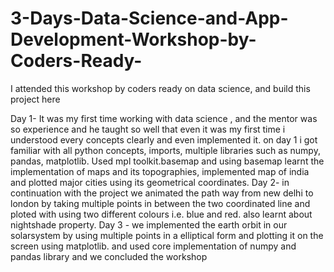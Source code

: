 # 3-Days-Data-Science-and-App-Development-Workshop-by-Coders-Ready-
I attended this workshop by coders ready on data science, and build this project here

Day 1- It was my first time working with data science , and the mentor was so experience and he taught so well that even it was my first time i understood every concepts clearly and even implemented it. 
on day 1 i got familiar with all python concepts, imports, multiple libraries such as numpy, pandas, matplotlib. Used mpl toolkit.basemap and using basemap learnt the implementation of maps and its topographies,
implemented map of india and plotted major cities using its geometrical coordinates.
Day 2- in continuation with the project we animated the path way from new delhi to london by taking multiple points in between the two coordinated line and ploted with using two different colours i.e. blue and red.
also learnt about nightshade property.
Day 3 - we implemented the earth orbit in our solarsystem by using multiple points in a elliptical form and plotting it on the screen using matplotlib. and used core implementation of numpy and pandas library and we concluded the workshop
